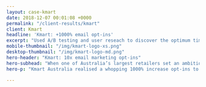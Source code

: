 ```yaml
---
layout: case-kmart
date: 2018-12-07 00:01:08 +0000
permalink: "/client-results/kmart"
client: Kmart
headline: 'Kmart: +1000% email opt-ins'
excerpt: "Used A/B testing and user reseach to discover the optimum time to ask visitors to opt-in for e-mail marketing"
mobile-thumbnail: "/img/kmart-logo-xs.png"
desktop-thumbnail: "/img/kmart-logo-md.png"
hero-header: "Kmart: 10x email marketing opt-ins"
hero-subhead: "When one of Australia’s largest retailers set an ambitious target for growing their email marketing database, we got to work at helping them get there"
hero-p: "Kmart Australia realised a whopping 1000% increase opt-ins to their Kmail marketing list by applying my experimentation and evidence based design principles"

---
```

